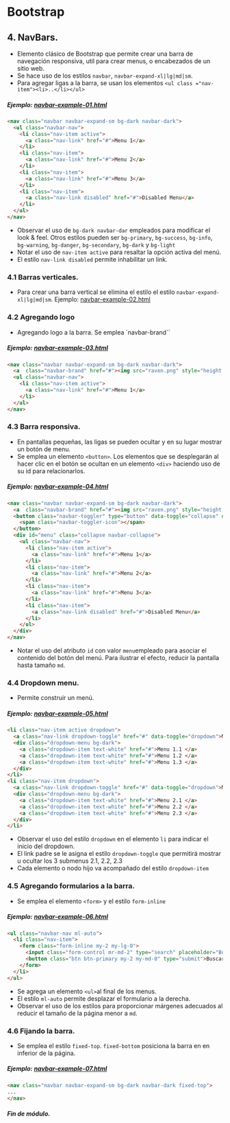 ﻿# Bootstrap
## 4. NavBars.
* Elemento clásico de Bootstrap que permite crear una barra de navegación responsiva, util para crear menus, o encabezados de un sitio web.
* Se hace uso de los estilos `navbar`, `navbar-expand-xl|lg|md|sm`.
* Para agregar ligas a la barra, se usan los elementos `<ul class ="nav-item"><li>..</li></ul>`
##### Ejemplo: [navbar-example-01.html](../ejemplos/modulo3/navbar-example-01.html)
```html
<nav class="navbar navbar-expand-sm bg-dark navbar-dark">
  <ul class="navbar-nav">
    <li class="nav-item active">
      <a class="nav-link" href="#">Menu 1</a>
    </li>
    <li class="nav-item">
      <a class="nav-link" href="#">Menu 2</a>
    </li>
    <li class="nav-item">
      <a class="nav-link" href="#">Menu 3</a>
    </li>
    <li class="nav-item">
      <a class="nav-link disabled" href="#">Disabled Menu</a>
    </li>
  </ul>
</nav>
```
* Observar el uso de `bg-dark navbar-dar` empleados para modificar el look & feel.  Otros estilos pueden ser `bg-primary`, `bg-success`, `bg-info`, `bg-warning`, `bg-danger`, `bg-secondary`, `bg-dark` y `bg-light`
* Notar el uso de `nav-item active` para resaltar la opción activa del menú.
* El estilo `nav-link disabled`  permite inhabilitar un link.
### 4.1 Barras verticales.
* Para crear una barra vertical se elimina el estilo el estilo `navbar-expand-xl|lg|md|sm`.  Ejemplo: [navbar-example-02.html](../ejemplos/modulo3/navbar-example-02.html)
### 4.2 Agregando logo
*  Agregando logo a la barra.  Se emplea `navbar-brand``
##### Ejemplo: [navbar-example-03.html](../ejemplos/modulo3/navbar-example-03.html)
```html
<nav class="navbar navbar-expand-sm bg-dark navbar-dark">
  <a  class="navbar-brand" href="#"><img src="raven.png" style="height:25px;"></a>
  <ul class="navbar-nav">
    <li class="nav-item active">
      <a class="nav-link" href="#">Menu 1</a>
    </li>
  </ul>
</nav>
```
### 4.3 Barra responsiva.
* En pantallas pequeñas, las ligas se pueden ocultar y en su lugar mostrar un botón  de menu.
* Se emplea un elemento `<button>`.   Los elementos que se desplegarán al hacer clic en el botón se ocultan en un elemento `<div>` haciendo uso de su id para relacionarlos.
##### Ejemplo: [navbar-example-04.html](../ejemplos/modulo3/navbar-example-04.html)
```html
<nav class="navbar navbar-expand-sm bg-dark navbar-dark">
  <a  class="navbar-brand" href="#"><img src="raven.png" style="height:25px;"></a>
  <button class="navbar-toggler" type="button" data-toggle="collapse" data-target="#menu">
    <span class="navbar-toggler-icon"></span>
  </button>
  <div id="menu" class="collapse navbar-collapse">
    <ul class="navbar-nav">
      <li class="nav-item active">
        <a class="nav-link" href="#">Menu 1</a>
      </li>
      <li class="nav-item">
        <a class="nav-link" href="#">Menu 2</a>
      </li>
      <li class="nav-item">
        <a class="nav-link" href="#">Menu 3</a>
      </li>
      <li class="nav-item">
        <a class="nav-link disabled" href="#">Disabled Menu</a>
      </li>
    </ul>
  </div>
</nav>
```
* Notar el uso del atributo `id` con valor `menu`empleado para asociar el contenido del botón del menú.  Para ilustrar el efecto,  reducir la pantalla  hasta tamaño `md`.
### 4.4 Dropdown menu.
* Permite construir un menú.
##### Ejemplo: [navbar-example-05.html](../ejemplos/modulo3/navbar-example-05.html)
```html
<li class="nav-item active dropdown">
  <a class="nav-link dropdown-toggle" href="#" data-toggle="dropdown">Menu 1</a>
  <div class="dropdown-menu bg-dark">
    <a class="dropdown-item text-white" href="#">Menu 1.1 </a>
    <a class="dropdown-item text-white" href="#">Menu 1.2 </a>
    <a class="dropdown-item text-white" href="#">Menu 1.3 </a>
  </div>
</li>
<li class="nav-item dropdown">
  <a class="nav-link dropdown-toggle" href="#" data-toggle="dropdown">Menu 2</a>
  <div class="dropdown-menu bg-dark">
    <a class="dropdown-item text-white" href="#">Menu 2.1 </a>
    <a class="dropdown-item text-white" href="#">Menu 2.2 </a>
    <a class="dropdown-item text-white" href="#">Menu 2.3 </a>
  </div>
</li>
```
* Observar el uso del estilo `dropdown` en el elemento `li` para indicar el inicio del dropdown.
* El link padre se le asigna el estilo `dropdown-toggle` que permitirá mostrar u ocultar los 3 submenus 2.1, 2.2, 2.3
* Cada elemento o nodo hijo va acompañado del estilo `dropdown-item`
### 4.5 Agregando formularios a la barra.
* Se emplea el elemento `<form>` y el estilo `form-inline`
##### Ejemplo: [navbar-example-06.html](../ejemplos/modulo3/navbar-example-06.html)
```html
<ul class="navbar-nav ml-auto">
  <li class="nav-item">
    <form class="form-inline my-2 my-lg-0">
      <input class="form-control mr-md-2" type="search" placeholder="Buscar.." aria-label="Buscar">
      <button class="btn btn-primary my-2 my-md-0" type="submit">Buscar</button>
    </form>
  </li>
</ul>
```
* Se agrega un elemento `<ul>`al final de los menus. 
* El estilo `ml-auto` permite desplazar el formulario a la derecha.
* Observar el uso de los estilos para proporcionar márgenes adecuados al reducir el tamaño de la página  menor a `md`.
### 4.6 Fijando la barra.
* Se emplea el estilo `fixed-top`. `fixed-bottom`   posiciona la barra en en inferior de la página.
##### Ejemplo: [navbar-example-07.html](../ejemplos/modulo3/navbar-example-07.html)
```html
<nav class="navbar navbar-expand-sm bg-dark navbar-dark fixed-top">
...
</nav>
```
##### Fin de módulo.
